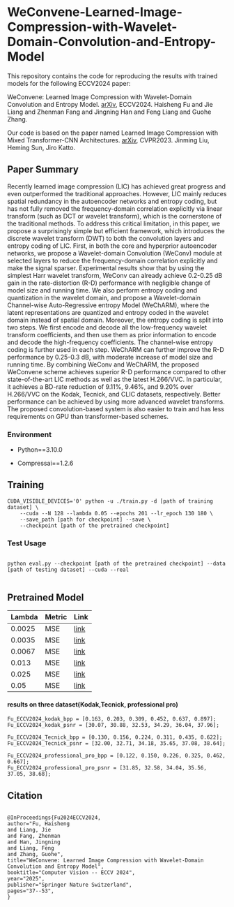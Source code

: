 # WeConvene-Learned-Image-Compression-with-Wavelet-Domain-Convolution-and-Entropy-Model
This repository contains the code for reproducing the results with trained models for the following ECCV2024 paper:

WeConvene: Learned Image Compression with Wavelet-Domain Convolution and Entropy Model. [arXiv](https://arxiv.org/abs/2407.09983), ECCV2024. Haisheng Fu and Jie Liang and Zhenman Fang and Jingning Han and Feng Liang and Guohe Zhang.

Our code is based on the paper named Learned Image Compression with Mixed Transformer-CNN Architectures. [arXiv](https://arxiv.org/abs/2303.14978), CVPR2023. Jinming Liu, Heming Sun, Jiro Katto.



## Paper Summary

Recently learned image compression (LIC) has achieved great progress and even outperformed the traditional approaches. However, LIC mainly reduces spatial redundancy in the autoencoder networks and entropy coding, but has not fully removed the frequency-domain correlation explicitly via linear transform (such as DCT or wavelet transform), which is the cornerstone of the traditional methods. To address this critical limitation, in this paper, we propose a surprisingly simple but efficient framework, which introduces the discrete wavelet transform (DWT) to both the convolution layers and entropy coding of LIC. First, in both the core and hyperprior autoencoder networks, we propose a Wavelet-domain Convolution (WeConv) module at selected layers to reduce the frequency-domain correlation explicitly and make the signal sparser. Experimental results show that by using the simplest Harr wavelet transform, WeConv can already achieve 0.2-0.25 dB gain in the rate-distortion (R-D) performance with negligible change of model size and running time. We also perform entropy coding and quantization in the wavelet domain, and propose a Wavelet-domain Channel-wise Auto-Regressive entropy Model (WeChARM), where the latent representations are quantized and entropy coded in the wavelet domain instead of spatial domain. Moreover, the entropy coding is split into two steps. We first encode and decode all the low-frequency wavelet transform coefficients, and then use them as prior information to encode and decode the high-frequency coefficients. The channel-wise entropy coding is further used in each step. WeChARM can further improve the R-D performance by 0.25-0.3 dB, with moderate increase of model size and running time. By combining WeConv and WeChARM, the proposed WeConvene scheme achieves superior R-D performance compared to other state-of-the-art LIC methods as well as the latest H.266/VVC. In particular, it achieves a BD-rate reduction of 9.11%, 9.46%, and 9.20% over H.266/VVC on the Kodak, Tecnick, and CLIC datasets, respectively. Better performance can be achieved by using more advanced wavelet transforms. The proposed convolution-based system is also easier to train and has less requirements on GPU than transformer-based schemes.

### Environment 

* Python==3.10.0

* Compressai==1.2.6

## Training
``` 
CUDA_VISIBLE_DEVICES='0' python -u ./train.py -d [path of training dataset] \
    --cuda --N 128 --lambda 0.05 --epochs 201 --lr_epoch 130 180 \
    --save_path [path for checkpoint] --save \
    --checkpoint [path of the pretrained checkpoint]
```


### Test Usage

```

python eval.py --checkpoint [path of the pretrained checkpoint] --data [path of testing dataset] --cuda --real
   
```


## Pretrained Model
| Lambda | Metric | Link |
|--------|--------|------|
| 0.0025   | MSE    |   [link](https://pan.baidu.com/s/1VaD4yzY0mwbcWp1XKERnqw?pwd=0ih5)   |
| 0.0035   | MSE    |   [link](https://pan.baidu.com/s/1VaD4yzY0mwbcWp1XKERnqw?pwd=0ih5)   |
| 0.0067   | MSE    |   [link](https://pan.baidu.com/s/1VaD4yzY0mwbcWp1XKERnqw?pwd=0ih5)   |
| 0.013    | MSE    |   [link](https://pan.baidu.com/s/1VaD4yzY0mwbcWp1XKERnqw?pwd=0ih5)   |
| 0.025    | MSE    |   [link](https://pan.baidu.com/s/1VaD4yzY0mwbcWp1XKERnqw?pwd=0ih5)   |
| 0.05     | MSE    |   [link](https://pan.baidu.com/s/1VaD4yzY0mwbcWp1XKERnqw?pwd=0ih5)   |



#### results on three dataset(Kodak,Tecnick, professional pro)
``` 
Fu_ECCV2024_kodak_bpp = [0.163, 0.203, 0.309, 0.452, 0.637, 0.897];
Fu_ECCV2024_kodak_psnr = [30.07, 30.88, 32.53, 34.29, 36.04, 37.96];

Fu_ECCV2024_Tecnick_bpp = [0.130, 0.156, 0.224, 0.311, 0.435, 0.622];
Fu_ECCV2024_Tecnick_psnr = [32.00, 32.71, 34.18, 35.65, 37.08, 38.64];

Fu_ECCV2024_professional_pro_bpp = [0.122, 0.150, 0.226, 0.325, 0.462, 0.667];
Fu_ECCV2024_professional_pro_psnr = [31.85, 32.58, 34.04, 35.56, 37.05, 38.68];
``` 


## Citation
```

@InProceedings{Fu2024ECCV2024,
author="Fu, Haisheng
and Liang, Jie
and Fang, Zhenman
and Han, Jingning
and Liang, Feng
and Zhang, Guohe",
title="WeConvene: Learned Image Compression with Wavelet-Domain Convolution and Entropy Model",
booktitle="Computer Vision -- ECCV 2024",
year="2025",
publisher="Springer Nature Switzerland",
pages="37--53",
}

```



